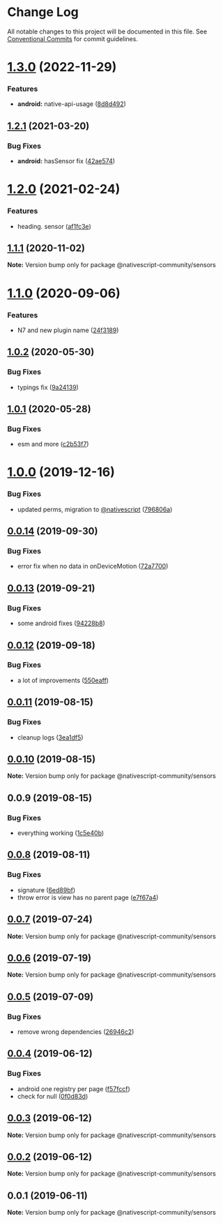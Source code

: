 # Change Log

All notable changes to this project will be documented in this file.
See [Conventional Commits](https://conventionalcommits.org) for commit guidelines.

# [1.3.0](https://github.com/Akylas/nativescript-sensors/compare/v1.2.1...v1.3.0) (2022-11-29)


### Features

* **android:** native-api-usage ([8d8d492](https://github.com/Akylas/nativescript-sensors/commit/8d8d492ca0e5b8c75bb83e17d07875bd007cfccd))





## [1.2.1](https://github.com/Akylas/nativescript-sensors/compare/v1.2.0...v1.2.1) (2021-03-20)


### Bug Fixes

* **android:** hasSensor fix ([42ae574](https://github.com/Akylas/nativescript-sensors/commit/42ae574ea067240002144c587448d89c8170917d))





# [1.2.0](https://github.com/Akylas/nativescript-sensors/compare/v1.1.1...v1.2.0) (2021-02-24)


### Features

* heading. sensor ([af1fc3e](https://github.com/Akylas/nativescript-sensors/commit/af1fc3e111d9eeea652af0aae00063d9380d0842))





## [1.1.1](https://github.com/Akylas/nativescript-sensors/compare/v1.1.0...v1.1.1) (2020-11-02)

**Note:** Version bump only for package @nativescript-community/sensors





# [1.1.0](https://github.com/Akylas/nativescript-sensors/compare/v1.0.2...v1.1.0) (2020-09-06)


### Features

* N7 and new plugin name ([24f3189](https://github.com/Akylas/nativescript-sensors/commit/24f3189fcafb7be7b262888de1afc5a97decfa58))





## [1.0.2](https://github.com/nativescript-community/sensors/compare/v1.0.1...v1.0.2) (2020-05-30)


### Bug Fixes

* typings fix ([9a24139](https://github.com/nativescript-community/sensors/commit/9a24139f8cbdc4ca3e93d254f7785cb9929eeb56))





## [1.0.1](https://github.com/nativescript-community/sensors/compare/v1.0.0...v1.0.1) (2020-05-28)


### Bug Fixes

* esm and more ([c2b53f7](https://github.com/nativescript-community/sensors/commit/c2b53f782416c1ae0cc92741811b6b7e770de721))





# [1.0.0](https://github.com/nativescript-community/sensors/compare/v0.0.14...v1.0.0) (2019-12-16)


### Bug Fixes

* updated perms, migration to [@nativescript](https://github.com/nativescript) ([796806a](https://github.com/nativescript-community/sensors/commit/796806ac8cdd27d5b9ea6de07a3df71f79a8b41e))





## [0.0.14](https://github.com/nativescript-community/sensors/compare/v0.0.13...v0.0.14) (2019-09-30)


### Bug Fixes

* error fix when no data in onDeviceMotion ([72a7700](https://github.com/nativescript-community/sensors/commit/72a7700))





## [0.0.13](https://github.com/nativescript-community/sensors/compare/v0.0.12...v0.0.13) (2019-09-21)


### Bug Fixes

* some android fixes ([94228b8](https://github.com/nativescript-community/sensors/commit/94228b8))





## [0.0.12](https://github.com/nativescript-community/sensors/compare/v0.0.11...v0.0.12) (2019-09-18)


### Bug Fixes

* a lot of improvements ([550eaff](https://github.com/nativescript-community/sensors/commit/550eaff))





## [0.0.11](https://github.com/nativescript-community/sensors/compare/v0.0.10...v0.0.11) (2019-08-15)


### Bug Fixes

* cleanup logs ([3ea1df5](https://github.com/nativescript-community/sensors/commit/3ea1df5))





## [0.0.10](https://github.com/nativescript-community/sensors/compare/v0.0.9...v0.0.10) (2019-08-15)

**Note:** Version bump only for package @nativescript-community/sensors





## 0.0.9 (2019-08-15)


### Bug Fixes

* everything working ([1c5e40b](https://github.com/nativescript-community/sensors/commit/1c5e40b))





## [0.0.8](https://github.com/nativescript-community/sensors/compare/v0.0.7...v0.0.8) (2019-08-11)


### Bug Fixes

* signature ([6ed89bf](https://github.com/nativescript-community/sensors/commit/6ed89bf))
* throw error is view has no parent page ([e7f67a4](https://github.com/nativescript-community/sensors/commit/e7f67a4))





## [0.0.7](https://github.com/nativescript-community/sensors/compare/v0.0.6...v0.0.7) (2019-07-24)

**Note:** Version bump only for package @nativescript-community/sensors





## [0.0.6](https://github.com/nativescript-community/sensors/compare/v0.0.5...v0.0.6) (2019-07-19)

**Note:** Version bump only for package @nativescript-community/sensors





## [0.0.5](https://github.com/nativescript-community/sensors/compare/v0.0.4...v0.0.5) (2019-07-09)


### Bug Fixes

* remove wrong dependencies ([26946c2](https://github.com/nativescript-community/sensors/commit/26946c2))





## [0.0.4](https://github.com/nativescript-community/sensors/compare/v0.0.3...v0.0.4) (2019-06-12)


### Bug Fixes

* android one registry per page ([f57fccf](https://github.com/nativescript-community/sensors/commit/f57fccf))
* check for null ([0f0d83d](https://github.com/nativescript-community/sensors/commit/0f0d83d))





## [0.0.3](https://github.com/nativescript-community/sensors/compare/v0.0.2...v0.0.3) (2019-06-12)

**Note:** Version bump only for package @nativescript-community/sensors





## [0.0.2](https://github.com/nativescript-community/sensors/compare/v0.0.1...v0.0.2) (2019-06-12)

**Note:** Version bump only for package @nativescript-community/sensors





## 0.0.1 (2019-06-11)

**Note:** Version bump only for package @nativescript-community/sensors
